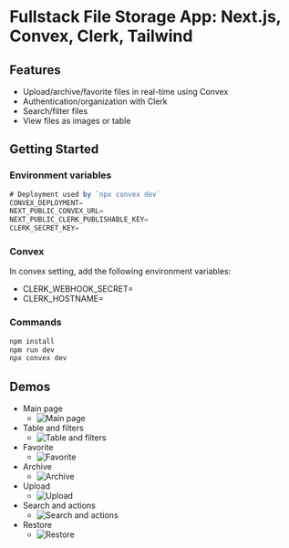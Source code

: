 # Fullstack File Storage App: Next.js, Convex, Clerk, Tailwind

## Features
- Upload/archive/favorite files in real-time using Convex
- Authentication/organization with Clerk
- Search/filter files
- View files as images or table

## Getting Started
### Environment variables
```js
# Deployment used by `npx convex dev`
CONVEX_DEPLOYMENT=
NEXT_PUBLIC_CONVEX_URL=
NEXT_PUBLIC_CLERK_PUBLISHABLE_KEY=
CLERK_SECRET_KEY=
```
### Convex
In convex setting, add the following environment variables:
- CLERK_WEBHOOK_SECRET=
- CLERK_HOSTNAME=
### Commands
```bash
npm install
npm run dev
npx convex dev
``` 

## Demos
- Main page <br>
  - ![Main page](demo/main-view.png)
- Table and filters <br>
  - ![Table and filters](demo/table-and-filters-view.png)
- Favorite <br>
  - ![Favorite](demo/favorite-view.png)
- Archive <br>
  - ![Archive](demo/archive-view.png)
- Upload <br>
  - ![Upload](demo/upload-view.png)
- Search and actions <br>
  - ![Search and actions](demo/search-and-actions-view.png)
- Restore <br>
  - ![Restore](demo/restore-view.png) 